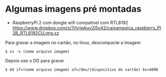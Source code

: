 # Algumas imagens pré montadas
* RaspberryPi 2 com dongle wifi compatível com RTL8192 https://www.dropbox.com/s/7rhrjwkuv2j5o42/caixamagica_raspberry_PI2B_RTL8192CU.img.xz


Para gravar a imagem no cartão, no linux, descompacte a imagem 

` $ xz -x (nome arquivo imagem) `

Depois use o DD para gravar

` $ dd if=(nome arquivo imagem) of=/dev/(dispositivo do cartão) bs=4096 `

